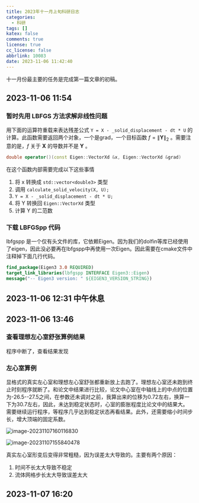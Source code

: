 ```yaml
---
title: 2023年十一月上旬科研日志
categories:
  - 科研
tags: []
katex: false
comments: true
license: true
cc_license: false
abbrlink: 10083
date: 2023-11-06 11:42:40
---
```

十一月份最主要的任务是完成第一篇文章的初稿。
<!--more-->
## 2023-11-06 11:54


### 暂时先用 LBFGS 方法求解非线性问题

用下面的运算符重载来表达残差公式 `Y = X - _solid_displacement - dt * U` 的计算。此函数需要返回两个对象，一个是grad，一个目标函数 $f=\|\mathbf{Y}\|_2$ 。需要注意的是，$f$ 关于 $\mathbf{X}$ 的导数并不是 $\mathbf{Y}$ 。

```C++
double operator()(const Eigen::VectorXd &x, Eigen::VectorXd &grad)
```

在这个函数内部需要完成以下这些事情
1. 将 x 转换成 `std::vector<double3>` 类型
2. 调用 `calculate_solid_velocity(X, U);`
3. `Y = X - _solid_displacement - dt * U;`
4. 将 Y 转换回 `Eigen::VectorXd` 类型
5. 计算 Y 的二范数

### 下载 LBFGSpp 代码

lbfgspp 是一个仅有头文件的库，它依赖Eigen。因为我们的dolfin等库已经使用了eigen，因此没必要再在lbfgspp中再使用一次Eigen。因此需要在cmake文件中注释掉下面几行代码。

```cmake
find_package(Eigen3 3.0 REQUIRED)
target_link_libraries(lbfgspp INTERFACE Eigen3::Eigen)
message("-- Eigen3 version: " ${EIGEN3_VERSION_STRING})
```

## 2023-11-06 12:31 中午休息

## 2023-11-06 13:46 

### 查看理想左心室舒张算例结果
程序中断了，查看结果发现

### 左心室算例

显格式的真实左心室和理想左心室舒张都重新放上去跑了。理想左心室还未跑到终止时刻程序就断了。和论文中结果进行比较，论文中心室在中轴线上的中点的位置为-26.5--27.5之间，在参数还未调对之前，我算出来的位移为0.72左右，换算一下为30.7左右，因此，未达到稳定状态时，心室的膨胀程度比论文中的结果大。需要继续运行程序，等程序几乎达到稳定状态再看结果。此外，还需要缩小时间步长，增大顶端的固定系数。

![image-20231107160116830](https://githubimages.pengfeima.cn/images/202311071601927.png)

![image-20231107155840478](https://githubimages.pengfeima.cn/images/202311071558615.png)

真实左心室形变后变得非常粗糙，因为误差太大导致的。主要有两个原因：

1. 时间不长太大导致不稳定
2. 流体网格步长太大导致误差太大



## 2023-11-07 16:20

